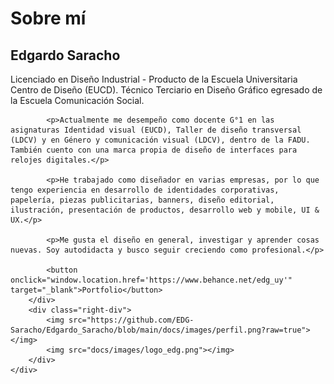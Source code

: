 # Sobre mí
## Edgardo Saracho 
<div class="container_about">
        <!-- Div izquierdo con texto y botón -->
        <div class="left-div">
            <p><span class="highlight">Licenciado en Diseño Industrial - Producto</span> de la Escuela Universitaria Centro de Diseño (EUCD). <span class="highlight">Técnico Terciario en Diseño Gráfico</span> egresado de la Escuela Comunicación Social.</p>

            <p>Actualmente me desempeño como docente G°1 en las asignaturas Identidad visual (EUCD), Taller de diseño transversal (LDCV) y en Género y comunicación visual (LDCV), dentro de la FADU. También cuento con una marca propia de diseño de interfaces para relojes digitales.</p>

            <p>He trabajado como diseñador en varias empresas, por lo que tengo experiencia en desarrollo de identidades corporativas, papelería, piezas publicitarias, banners, diseño editorial, ilustración, presentación de productos, desarrollo web y mobile, UI & UX.</p>

            <p>Me gusta el diseño en general, investigar y aprender cosas nuevas. Soy autodidacta y busco seguir creciendo como profesional.</p>

            <button onclick="window.location.href='https://www.behance.net/edg_uy'" target="_blank">Portfolio</button>
        </div>
        <div class="right-div">
            <img src="https://github.com/EDG-Saracho/Edgardo_Saracho/blob/main/docs/images/perfil.png?raw=true"></img>
            <img src="docs/images/logo_edg.png"></img>
        </div>
    </div>

   

    



